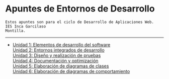 # Apuntes de Entornos de Desarrollo

```
Estos apuntes son para el ciclo de Desarrollo de Aplicaciones Web.
IES Inca Garcilaso
Montilla.

```
---


* [Unidad 1: Elementos de desarrollo del software](Tema_1.md)   
[Unidad 2: Entornos integrados de desarrollo](Tema_2.md)  
[Unidad 3: Diseño y realización de pruebas](Tema_3.md)  
[Unidad 4: Documentación y optimización](Tema_4.md)  
[Unidad 5: Elaboración de diagramas de clases](Tema_5.md)  
[Unidad 6: Elaboración de diagramas de comportamiento](Tema_6.md)
















